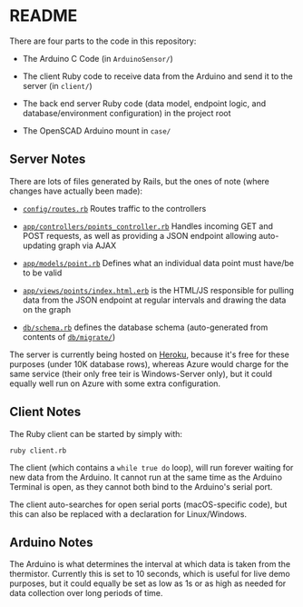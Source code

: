 # README

There are four parts to the code in this repository:

* The Arduino C Code (in `ArduinoSensor/`)

* The client Ruby code to receive data from the Arduino and send it to the server (in `client/`)

* The back end server Ruby code (data model, endpoint logic, and database/environment configuration) in the project root

* The OpenSCAD Arduino mount in `case/`

## Server Notes

There are lots of files generated by Rails, but the ones of note (where changes have actually been made):

* [`config/routes.rb`](https://github.com/alfo/tempsense/blob/master/config/routes.rb) Routes traffic to the controllers

* [`app/controllers/points_controller.rb`](https://github.com/alfo/tempsense/blob/master/app/controllers/points_controller.rb) Handles incoming GET and POST requests, as well as providing a JSON endpoint allowing auto-updating graph via AJAX

* [`app/models/point.rb`](https://github.com/alfo/tempsense/blob/master/app/models/point.rb) Defines what an individual data point must have/be to be valid

* [`app/views/points/index.html.erb`](https://github.com/alfo/tempsense/blob/master/app/views/points/index.html.erb) is the HTML/JS responsible for pulling data from the JSON endpoint at regular intervals and drawing the data on the graph

* [`db/schema.rb`](https://github.com/alfo/tempsense/blob/master/db/schema.rb) defines the database schema (auto-generated from contents of [`db/migrate/`](https://github.com/alfo/tempsense/tree/master/db/migrate))

The server is currently being hosted on [Heroku](https://www.heroku.com), because it's free for these purposes (under 10K database rows), whereas Azure would charge for the same service (their only free teir is Windows-Server only), but it could equally well run on Azure with some extra configuration.

## Client Notes

The Ruby client can be started by simply with:

    ruby client.rb

The client (which contains a `while true do` loop), will run forever waiting for new data from the Arduino. It cannot run at the same time as the Arduino Terminal is open, as they cannot both bind to the Arduino's serial port.

The client auto-searches for open serial ports (macOS-specific code), but this can also be replaced with a declaration for Linux/Windows.

## Arduino Notes

The Arduino is what determines the interval at which data is taken from the thermistor. Currently this is set to 10 seconds, which is useful for live demo purposes, but it could equally be set as low as 1s or as high as needed for data collection over long periods of time.
